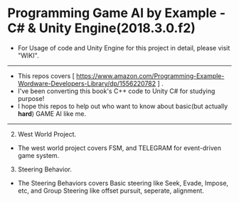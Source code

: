 Programming Game AI by Example - C# & Unity Engine(2018.3.0.f2)
==========================
* For Usage of code and Unity Engine for this project in detail, please visit "WIKI".
-------------------------------------------------------
* This repos covers [ https://www.amazon.com/Programming-Example-Wordware-Developers-Library/dp/1556220782 ] .
* I've been converting this book's C++ code to Unity C# for studying purpose! 
* I hope this repos to help out who want to know about basic(but actually **hard**) GAME AI like me.
---------------------------------------------------------

2. West World Project.
* The west world project covers FSM, and TELEGRAM for event-driven game system.
3. Steering Behavior.
* The Steering Behaviors covers Basic steering like Seek, Evade, Impose, etc, and Group Steering like offset pursuit, seperate, alignment.


